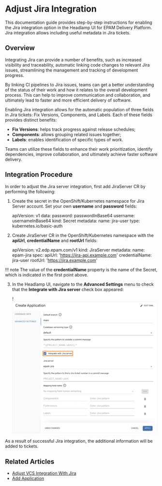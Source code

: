 # Adjust Jira Integration

This documentation guide provides step-by-step instructions for enabling the Jira integration option in the Headlamp UI for EPAM Delivery Platform. Jira integration allows including useful metadata in Jira tickets.

## Overview

Integrating Jira can provide a number of benefits, such as increased visibility and traceability, automatic linking code changes to relevant Jira issues, streamlining the management and tracking of development progress.

By linking CI pipelines to Jira issues, teams can get a better understanding of the status of their work and how it relates to the overall development process. This can help to improve communication and collaboration, and ultimately lead to faster and more efficient delivery of software.

Enabling Jira integration allows for the automatic population of three fields in Jira tickets: Fix Versions, Components, and Labels. Each of these fields provides distinct benefits:

* **Fix Versions**: helps track progress against release schedules;
* **Components**: allows grouping related issues together;
* **Labels**: enables identification of specific types of work.

Teams can utilize these fields to enhance their work prioritization, identify dependencies, improve collaboration, and ultimately achieve faster software delivery.

## Integration Procedure

In order to adjust the Jira server integration, first add JiraServer CR by performing the following:

1. Create the secret in the OpenShift/Kubernetes namespace for Jira Server account. Set your own **username** and **password** fields:

      apiVersion: v1
      data:
        password: passwordInBase64
        username: usernameInBase64
      kind: Secret
      metadata:
        name: jira-user
      type: kubernetes.io/basic-auth

2. Create JiraServer CR in the OpenShift/Kubernetes namespace with the **apiUrl**, **credentialName** and **rootUrl** fields:

      apiVersion: v2.edp.epam.com/v1
      kind: JiraServer
      metadata:
        name: epam-jira
      spec:
        apiUrl: 'https://jira-api.example.com'
        credentialName: jira-user
        rootUrl: 'https://jira.example.com'

  !!! note
      The value of the **credentialName** property is the name of the Secret, which is indicated in the first point above.

3. In the Headlamp UI, navigate to the **Advanced Settings** menu to check that the **Integrate with Jira server** check box appeared:

    !![Advanced settings](../assets/operator-guide/jira_integration_ac.png "Advanced settings")

As a result of successful Jira integration, the additional information will be added to tickets.

## Related Articles

* [Adjust VCS Integration With Jira](jira-gerrit-integration.md)
* [Add Application](../headlamp-user-guide/add-application.md)